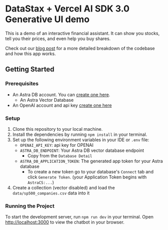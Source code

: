 # DataStax + Vercel AI SDK 3.0 Generative UI demo

This is a demo of an interactive financial assistant. It can show you stocks, tell you their prices, and even help you buy shares. 

Check out our [blog post](https://datastax.com/blog) for a more detailed breakdown of the codebase and how this app works.

## Getting Started

### Prerequisites

- An Astra DB account. You can [create one here](https://astra.datastax.com/signup).
    - An Astra Vector Database
- An OpenAI account and api key [create one here](https://platform.openai.com/)

### Setup

1. Clone this repository to your local machine.
2. Install the dependencies by running `npm install` in your terminal.
3. Set up the following environment variables in your IDE or `.env` file:
    - `OPENAI_API_KEY`: api key for OPENAI
    - `ASTRA_DB_ENDPOINT`: Your Astra DB vector database endpoint
        - Copy from the `Database Detail`
    - `ASTRA_DB_APPLICATION_TOKEN`: The generated app token for your Astra database
        - To create a new token go to your database's `Connect` tab and click `Generate Token`. (your Application Token begins with `AstraCS:...`)
4. Create a collection (vector disabled) and load the `data/sp500_companies.csv` data into it

### Running the Project

To start the development server, run `npm run dev` in your terminal. Open [http://localhost:3000](http://localhost:3000) to view the chatbot in your browser.